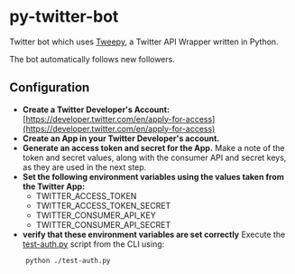 # py-twitter-bot

Twitter bot which uses [Tweepy](https://github.com/tweepy/Tweepy), a Twitter API Wrapper written in Python.

The bot automatically follows new followers.

## Configuration

* **Create a Twitter Developer's Account:** [https://developer.twitter.com/en/apply-for-access](https://developer.twitter.com/en/apply-for-access)
* **Create an App in your Twitter Developer's account.**
* **Generate an access token and secret for the App.** Make a note of the token and secret values, along with the consumer API and secret keys, as they are used in the next step.
* **Set the following environment variables using the values taken from the Twitter App:**
  * TWITTER_ACCESS_TOKEN
  * TWITTER_ACCESS_TOKEN_SECRET
  * TWITTER_CONSUMER_API_KEY
  * TWITTER_CONSUMER_API_SECRET
* **verify that these environment variables are set correctly** Execute the [test-auth.py](https://github.com/james-flynn-ie/py-twitter-bot/blob/master/test-auth.py) script from the CLI using:

```bash
    python ./test-auth.py
```
